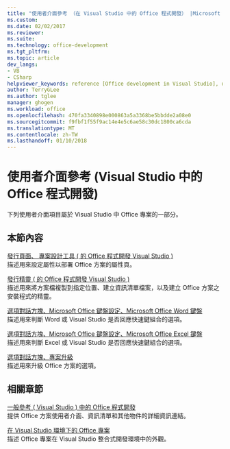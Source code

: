 ```yaml
---
title: "使用者介面參考 （在 Visual Studio 中的 Office 程式開發） |Microsoft 文件"
ms.custom: 
ms.date: 02/02/2017
ms.reviewer: 
ms.suite: 
ms.technology: office-development
ms.tgt_pltfrm: 
ms.topic: article
dev_langs:
- VB
- CSharp
helpviewer_keywords: reference [Office development in Visual Studio], user interface
author: TerryGLee
ms.author: tglee
manager: ghogen
ms.workload: office
ms.openlocfilehash: 470fa3340898e000863a5a3368be5bbdde2a08e0
ms.sourcegitcommit: f9fbf1f55f9ac14e4e5c6ae58c30dc1800ca6cda
ms.translationtype: MT
ms.contentlocale: zh-TW
ms.lasthandoff: 01/10/2018
---
```

# <a name="user-interface-reference-office-development-in-visual-studio"></a>使用者介面參考 (Visual Studio 中的 Office 程式開發)
  下列使用者介面項目屬於 Visual Studio 中 Office 專案的一部分。  
  
## <a name="in-this-section"></a>本節內容  
 [發行頁面、 專案設計工具 &#40; 的 Office 程式開發 Visual Studio &#41;](../vsto/publish-page-project-designer-office-development-in-visual-studio.md)  
 描述用來設定屬性以部署 Office 方案的屬性頁。  
  
 [發行精靈 &#40; 的 Office 程式開發 Visual Studio &#41;](../vsto/publish-wizard-office-development-in-visual-studio.md)  
 描述用來將方案檔複製到指定位置、建立資訊清單檔案，以及建立 Office 方案之安裝程式的精靈。  
  
 [選項對話方塊、Microsoft Office 鍵盤設定、Microsoft Office Word 鍵盤](../vsto/microsoft-office-word-keyboard-microsoft-office-keyboard-settings-options-dialog-box.md)  
 描述用來判斷 Word 或 Visual Studio 是否回應快速鍵組合的選項。  
  
 [選項對話方塊、Microsoft Office 鍵盤設定、Microsoft Office Excel 鍵盤](../vsto/microsoft-office-excel-keyboard-microsoft-office-keyboard-settings-options-dialog-box.md)  
 描述用來判斷 Excel 或 Visual Studio 是否回應快速鍵組合的選項。  
  
 [選項對話方塊、專案升級](../vsto/project-upgrade-options-dialog-box.md)  
 描述用來升級 Office 方案的選項。  
  
## <a name="related-sections"></a>相關章節  
 [一般參考 &#40; Visual Studio &#41; 中的 Office 程式開發](../vsto/general-reference-office-development-in-visual-studio.md)  
 提供 Office 方案使用者介面、資訊清單和其他物件的詳細資訊連結。  
  
 [在 Visual Studio 環境下的 Office 專案](../vsto/office-projects-in-the-visual-studio-environment.md)  
 描述 Office 專案在 Visual Studio 整合式開發環境中的外觀。  
  
  